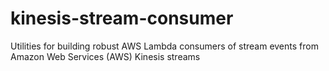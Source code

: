 # kinesis-stream-consumer
Utilities for building robust AWS Lambda consumers of stream events from Amazon Web Services (AWS) Kinesis streams
